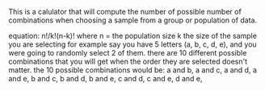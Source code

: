 This is a calulator that will compute the number of possible number of combinations when choosing a sample from a group or population of data.

equation:
n!/k!(n-k)!
where
n = the population size
k the size of the sample you are selecting
for example say you have 5 letters (a, b, c, d, e), and you were going to randomly select 2 of them. there are 10 different possible combinations that you will get when the order they are selected doesn't matter.
the 10 possible combinations would be:
a and b,
a and c,
a and d,
a and e,
b and c,
b and d,
b and e,
c and d,
c and e,
d and e,
